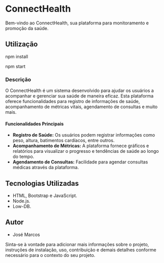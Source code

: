 # ConnectHealth

Bem-vindo ao ConnectHealth, sua plataforma para monitoramento e promoção da saúde.

## Utilização

npm install

npm start

### Descrição

O ConnectHealth é um sistema desenvolvido para ajudar os usuários a acompanhar e gerenciar sua saúde de maneira eficaz. Esta plataforma oferece funcionalidades para registro de informações de saúde, acompanhamento de métricas vitais, agendamento de consultas e muito mais.

#### Funcionalidades Principais

- **Registro de Saúde:** Os usuários podem registrar informações como peso, altura, batimentos cardíacos, entre outros.
- **Acompanhamento de Métricas:** A plataforma fornece gráficos e relatórios para visualizar o progresso e tendências de saúde ao longo do tempo.
- **Agendamento de Consultas:** Facilidade para agendar consultas médicas através da plataforma.

## Tecnologias Utilizadas

- HTML, Bootstrap e JavaScript.
- Node.js.
- Low-DB.

## Autor

- José Marcos

Sinta-se à vontade para adicionar mais informações sobre o projeto, instruções de instalação, uso, contribuição e demais detalhes conforme necessário para o contexto do seu projeto.
